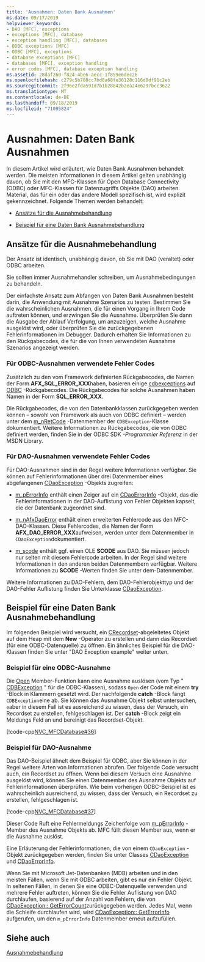 ```yaml
---
title: 'Ausnahmen: Daten Bank Ausnahmen'
ms.date: 09/17/2019
helpviewer_keywords:
- DAO [MFC], exceptions
- exceptions [MFC], database
- exception handling [MFC], databases
- ODBC exceptions [MFC]
- ODBC [MFC], exceptions
- database exceptions [MFC]
- databases [MFC], exception handling
- error codes [MFC], database exception handling
ms.assetid: 28daf260-f824-4be6-aecc-1f859e6dec26
ms.openlocfilehash: c279c5b788cc7bd8a68fe36128c116d8df91c2eb
ms.sourcegitcommit: 2f96e2fda591d7b1b28842b2ea24e6297bcc3622
ms.translationtype: MT
ms.contentlocale: de-DE
ms.lasthandoff: 09/18/2019
ms.locfileid: "71095824"
---
```

# <a name="exceptions-database-exceptions"></a>Ausnahmen: Daten Bank Ausnahmen

In diesem Artikel wird erläutert, wie Daten Bank Ausnahmen behandelt werden. Die meisten Informationen in diesem Artikel gelten unabhängig davon, ob Sie mit den MFC-Klassen für Open Database Connectivity (ODBC) oder MFC-Klassen für Datenzugriffs Objekte (DAO) arbeiten. Material, das für ein oder das andere Modell spezifisch ist, wird explizit gekennzeichnet. Folgende Themen werden behandelt:

- [Ansätze für die Ausnahmebehandlung](#_core_approaches_to_exception_handling)

- [Beispiel für eine Daten Bank Ausnahmebehandlung](#_core_a_database_exception.2d.handling_example)

##  <a name="_core_approaches_to_exception_handling"></a>Ansätze für die Ausnahmebehandlung

Der Ansatz ist identisch, unabhängig davon, ob Sie mit DAO (veraltet) oder ODBC arbeiten.

Sie sollten immer Ausnahmehandler schreiben, um Ausnahmebedingungen zu behandeln.

Der einfachste Ansatz zum Abfangen von Daten Bank Ausnahmen besteht darin, die Anwendung mit Ausnahme Szenarios zu testen. Bestimmen Sie die wahrscheinlichen Ausnahmen, die für einen Vorgang in Ihrem Code auftreten können, und erzwingen Sie die Ausnahme. Überprüfen Sie dann die Ausgabe der Ablauf Verfolgung, um anzuzeigen, welche Ausnahme ausgelöst wird, oder überprüfen Sie die zurückgegebenen Fehlerinformationen im Debugger. Dadurch erhalten Sie Informationen zu den Rückgabecodes, die für die von Ihnen verwendeten Ausnahme Szenarios angezeigt werden.

### <a name="error-codes-used-for-odbc-exceptions"></a>Für ODBC-Ausnahmen verwendete Fehler Codes

Zusätzlich zu den vom Framework definierten Rückgabecodes, die Namen der Form **AFX_SQL_ERROR_XXX**haben, basieren einige [cdbexceptions](../mfc/reference/cdbexception-class.md) auf [ODBC](../data/odbc/odbc-basics.md) -Rückgabecodes. Die Rückgabecodes für solche Ausnahmen haben Namen in der Form **SQL_ERROR_XXX**.

Die Rückgabecodes, die von den Datenbankklassen zurückgegeben werden können – sowohl von Framework als auch von ODBC definiert  – werden unter dem [m_nRetCode](../mfc/reference/cdbexception-class.md#m_nretcode) -Datenmember der `CDBException`-Klasse dokumentiert. Weitere Informationen zu Rückgabecodes, die von ODBC definiert werden, finden Sie in der ODBC SDK *-Programmier Referenz* in der MSDN Library.

### <a name="error-codes-used-for-dao-exceptions"></a>Für DAO-Ausnahmen verwendete Fehler Codes

Für DAO-Ausnahmen sind in der Regel weitere Informationen verfügbar. Sie können auf Fehlerinformationen über drei Datenmember eines abgefangenen [CDaoException](../mfc/reference/cdaoexception-class.md) -Objekts zugreifen:

- [m_pErrorInfo](../mfc/reference/cdaoexception-class.md#m_perrorinfo) enthält einen Zeiger auf ein [CDaoErrorInfo](../mfc/reference/cdaoerrorinfo-structure.md) -Objekt, das die Fehlerinformationen in der DAO-Auflistung von Fehler Objekten kapselt, die der Datenbank zugeordnet sind.

- [m_nAfxDaoError](../mfc/reference/cdaoexception-class.md#m_nafxdaoerror) enthält einen erweiterten Fehlercode aus den MFC-DAO-Klassen. Diese Fehlercodes, die Namen der Form **AFX_DAO_ERROR_XXX**aufweisen, werden unter dem Datenmember in `CDaoException`dokumentiert.

- [m_scode](../mfc/reference/cdaoexception-class.md#m_scode) enthält ggf. einen OLE **SCODE** aus DAO. Sie müssen jedoch nur selten mit diesem Fehlercode arbeiten. In der Regel sind weitere Informationen in den anderen beiden Datenmembern verfügbar. Weitere Informationen zu **SCODE** -Werten finden Sie unter dem-Datenmember.

Weitere Informationen zu DAO-Fehlern, dem DAO-Fehlerobjekttyp und der DAO-Fehler Auflistung finden Sie Unterklasse [CDaoException](../mfc/reference/cdaoexception-class.md).

##  <a name="_core_a_database_exception.2d.handling_example"></a>Beispiel für eine Daten Bank Ausnahmebehandlung

Im folgenden Beispiel wird versucht, ein [CRecordset](../mfc/reference/crecordset-class.md)-abgeleitetes Objekt auf dem Heap mit dem **New** -Operator zu erstellen und dann das Recordset (für eine ODBC-Datenquelle) zu öffnen. Ein ähnliches Beispiel für die DAO-Klassen finden Sie unter "DAO Exception example" weiter unten.

### <a name="odbc-exception-example"></a>Beispiel für eine ODBC-Ausnahme

Die [Open](../mfc/reference/crecordset-class.md#open) Member-Funktion kann eine Ausnahme auslösen (vom Typ " [CDBException](../mfc/reference/cdbexception-class.md) " für die ODBC-Klassen), sodass `Open` der Code mit einem **try** -Block in Klammern gesetzt wird. Der nachfolgende **catch** -Block fängt `CDBException`eine ab. Sie können das Ausnahme Objekt selbst untersuchen, `e`aber in diesem Fall ist es ausreichend zu wissen, dass der Versuch, ein Recordset zu erstellen, fehlgeschlagen ist. Der **catch** -Block zeigt ein Meldungs Feld an und bereinigt das Recordset-Objekt.

[!code-cpp[NVC_MFCDatabase#36](../mfc/codesnippet/cpp/exceptions-database-exceptions_1.cpp)]

### <a name="dao-exception-example"></a>Beispiel für DAO-Ausnahme

Das DAO-Beispiel ähnelt dem Beispiel für ODBC, aber Sie können in der Regel weitere Arten von Informationen abrufen. Der folgende Code versucht auch, ein Recordset zu öffnen. Wenn bei diesem Versuch eine Ausnahme ausgelöst wird, können Sie einen Datenmember des Ausnahme Objekts auf Fehlerinformationen überprüfen. Wie beim vorherigen ODBC-Beispiel ist es wahrscheinlich ausreichend, zu wissen, dass der Versuch, ein Recordset zu erstellen, fehlgeschlagen ist.

[!code-cpp[NVC_MFCDatabase#37](../mfc/codesnippet/cpp/exceptions-database-exceptions_2.cpp)]

Dieser Code Ruft eine Fehlermeldungs Zeichenfolge vom [m_pErrorInfo](../mfc/reference/cdaoexception-class.md#m_perrorinfo) -Member des Ausnahme Objekts ab. MFC füllt diesen Member aus, wenn er die Ausnahme auslöst.

Eine Erläuterung der Fehlerinformationen, die von einem `CDaoException` -Objekt zurückgegeben werden, finden Sie unter Classes [CDaoException](../mfc/reference/cdaoexception-class.md) und [CDaoErrorInfo](../mfc/reference/cdaoerrorinfo-structure.md).

Wenn Sie mit Microsoft Jet-Datenbanken (MDB) arbeiten und in den meisten Fällen, wenn Sie mit ODBC arbeiten, gibt es nur ein Fehler Objekt. In seltenen Fällen, in denen Sie eine ODBC-Datenquelle verwenden und mehrere Fehler auftreten, können Sie die Fehler Auflistung von DAO durchlaufen, basierend auf der Anzahl von Fehlern, die von [CDaoException:: GetErrorCount](../mfc/reference/cdaoexception-class.md#geterrorcount)zurückgegeben werden. Jedes Mal, wenn die Schleife durchlaufen wird, wird [CDaoException:: GetErrorInfo](../mfc/reference/cdaoexception-class.md#geterrorinfo) aufgerufen, um den `m_pErrorInfo` Datenmember erneut aufzufüllen.

## <a name="see-also"></a>Siehe auch

[Ausnahmebehandlung](../mfc/exception-handling-in-mfc.md)
